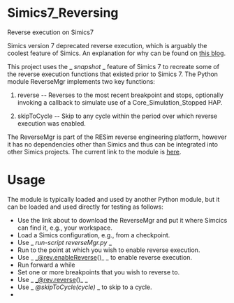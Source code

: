 # Simics7_Reversing
Reverse execution on Simics7

Simics version 7 deprecated reverse execution, which is arguably the coolest feature of Simics.
An explanation for why can be found on [this blog](\url{https://jakob.engbloms.se/archives/4452}).

This project uses the _ _snapshot_ _ feature of Simics 7 to recreate some of the reverse execution
functions that existed prior to Simics 7.  The Python module ReverseMgr implements two key functions:

1. reverse -- Reverses to the most recent breakpoint and stops, optionally invoking a callback to
simulate use of a Core\_Simulation\_Stopped HAP.

2. skipToCycle -- Skip to any cycle within the period over which reverse execution was enabled.

The ReverseMgr is part of the RESim reverse engineering platform, however it has no dependencies
other than Simics and thus can be integrated into other Simics projects.   The current link
to the module is [here](https://github.com/mfthomps/RESim/blob/reverse/simics/monitorCore/reverseMgr.py).

Usage
=====
The module is typically loaded and used by another Python module, but it can be loaded and used directly
for testing as follows:

- Use the link about to download the ReverseMgr and put it where Simcics can find it, e.g., your workspace.
- Load a Simics configuration, e.g., from a checkpoint.
- Use _ _run-script reverseMgr.py_ _ 
- Run to the point at which you wish to enable reverse execution.
- Use _ _@rev.enableReverse()_ _ to enable reverse execution.
- Run forward a while
- Set one or more breakpoints that you wish to reverse to.
- Use _ _@rev.reverse()_ _
- Use _ _@skipToCycle(cycle)_ _ to skip to a cycle.
- 

